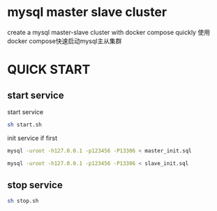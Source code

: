 # mysql master slave cluster
create a mysql master-slave cluster with docker compose quickly
使用docker compose快速启动mysql主从集群

# QUICK START
## start service
start service
```bash
sh start.sh
```

init service if first
```bash
mysql -uroot -h127.0.0.1 -p123456 -P13306 < master_init.sql

mysql -uroot -h127.0.0.1 -p123456 -P13306 < slave_init.sql
```

## stop service
```bash
sh stop.sh
```
